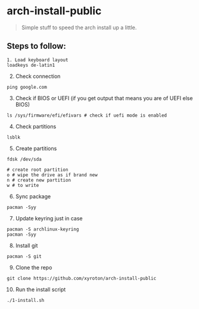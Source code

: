 # arch-install-public
> Simple stuff to speed the arch install up a little.

## Steps to follow:
```
1. Load keyboard layout 
loadkeys de-latin1
```

2. Check connection
```
ping google.com
```

3. Check if BIOS or UEFI (if you get output that means you are of UEFI else BIOS)
```
ls /sys/firmware/efi/efivars # check if uefi mode is enabled
```

4. Check partitions
```
lsblk
```

5. Create partitions
```
fdsk /dev/sda

# create root partition
o # wipe the drive as if brand new
n # create new partition
w # to write
```

6. Sync package
```
pacman -Syy
```

7. Update keyring just in case
```
pacman -S archlinux-keyring
pacman -Syy
```

8. Install git
```
pacman -S git
```

9. Clone the repo
```
git clone https://github.com/xyroton/arch-install-public
```

10. Run the install script
```
./1-install.sh
```
